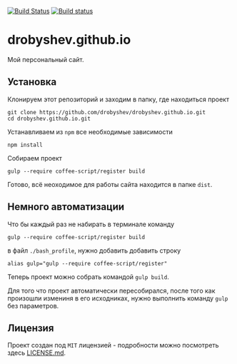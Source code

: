 [![Build Status](https://travis-ci.org/drobyshev/drobyshev.github.io.svg?branch=master)](https://travis-ci.org/drobyshev/drobyshev.github.io)
[![Build status](https://ci.appveyor.com/api/projects/status/ympe31wewpmoex70/branch/master?svg=true)](https://ci.appveyor.com/project/drobyshev/drobyshev-github-io)

# drobyshev.github.io
Мой персональный сайт.

## Установка
Клонируем этот репозиторий и заходим в папку, где находиться проект
```
git clone https://github.com/drobyshev/drobyshev.github.io.git
cd drobyshev.github.io.git
```
Устанавливаем из `npm` все необходимые зависимости
```
npm install
```
Собираем проект
```
gulp --require coffee-script/register build
```
Готово, всё неоходимое для работы сайта находится в папке `dist`.

## Немного автоматизации

Что бы каждый раз не набирать в терминале команду
```
gulp --require coffee-script/register build
```
в файл `./bash_profile`, нужно добавить добавить строку 
```
alias gulp="gulp --require coffee-script/register"
```
Теперь проект можно собрать командой `gulp build`.

Для того что проект автоматически пересобирался, после того как произошли измениня в его исходниках, нужно выполнить команду `gulp` без параметров.

## Лицензия
Проект создан под `MIT` лицензией - подробности можно посмотреть здесь [LICENSE.md](https://github.com/drobyshev/drobyshev.github.io/blob/master/LICENSE).
